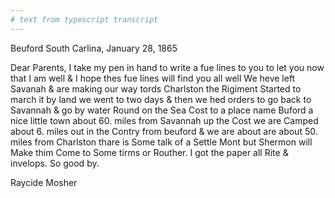 ```yaml
---
# text from typescript transcript
---
```

Beuford South Carlina, January 28, 1865

Dear Parents, I take my pen in hand to write a fue lines to you to let you now that I am well & I hope thes fue lines will find you all well We heve left Savanah & are making our way tords Charlston  the Rigiment Started to march it by land we went to two days & then we hed orders to go back to Savannah & go by water Round on the Sea Cost to a place name Buford a nice little town about 60. miles from Savannah up the Cost we are Camped about 6. miles out in the Contry from beuford & we are about are about 50. miles from Charlston thare is Some talk of a Settle Mont but Shermon will Make thim Come to Some tirms or Routher. I got the paper all Rite & invelops. So good by.  

Raycide Mosher